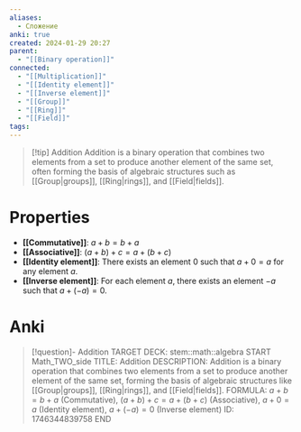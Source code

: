 ```yaml
---
aliases:
  - Сложение
anki: true
created: 2024-01-29 20:27
parent:
  - "[[Binary operation]]"
connected:
  - "[[Multiplication]]"
  - "[[Identity element]]"
  - "[[Inverse element]]"
  - "[[Group]]"
  - "[[Ring]]"
  - "[[Field]]"
tags:
---
```


> [!tip] Addition
Addition is a binary operation that combines two elements from a set to produce another element of the same set, often forming the basis of algebraic structures such as [[Group|groups]], [[Ring|rings]], and [[Field|fields]].

# Properties
- **[[Commutative]]**: $a + b = b + a$
- **[[Associative]]**: $(a + b) + c = a + (b + c)$
- **[[Identity element]]**: There exists an element $0$ such that $a + 0 = a$ for any element $a$.
- **[[Inverse element]]**: For each element $a$, there exists an element $-a$ such that $a + (-a) = 0$.

# Anki
> [!question]- Addition
TARGET DECK: stem::math::algebra
START
Math_TWO_side
TITLE: Addition
DESCRIPTION: Addition is a binary operation that combines two elements from a set to produce another element of the same set, forming the basis of algebraic structures like [[Group|groups]], [[Ring|rings]], and [[Field|fields]].
FORMULA: 
$a + b = b + a$ (Commutative), 
$(a + b) + c = a + (b + c)$ (Associative), 
$a + 0 = a$ (Identity element),
$a + (-a) = 0$ (Inverse element)
ID: 1746344839758
END














